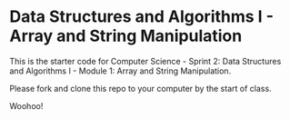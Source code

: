 # Data Structures and Algorithms I - Array and String Manipulation

This is the starter code for Computer Science - Sprint 2: Data Structures and Algorithms I - Module 1: Array and String Manipulation.

Please fork and clone this repo to your computer by the start of class.

Woohoo!